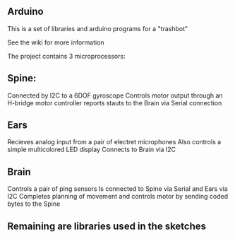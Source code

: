 ## Arduino

This is a set of libraries and arduino programs for a "trashbot"

See the wiki for more information



The project contains 3 microprocessors:

## Spine: 
Connected by I2C to a 6DOF gyroscope
Controls motor output through an H-bridge motor controller
reports stauts to the Brain via Serial connection

## Ears
Recieves analog input from a pair of electret microphones
Also controls a simple multicolored LED display
Connects to Brain via I2C

## Brain
Controls a pair of ping sensors
Is connected to Spine via Serial and Ears via I2C
Completes planning of movement and controls motor by sending coded bytes to the Spine


## Remaining are libraries used in the sketches
